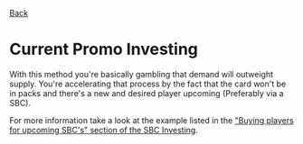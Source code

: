[Back](README.md)

# Current Promo Investing
With this method you're basically gambling that demand will outweight supply. You're accelerating that process by the fact that the card won't be in packs and there's a new and desired player upcoming (Preferably via a SBC).

For more information take a look at the example listed in the ["Buying players for upcoming SBC's" section of the SBC Investing](sbc-investing.md#buying-players-for-upcoming-sbcs).